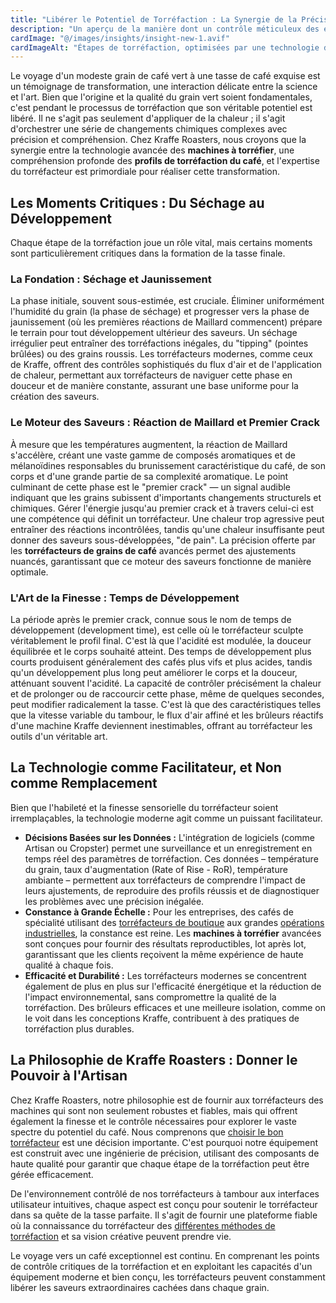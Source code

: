 ```yaml
---
title: "Libérer le Potentiel de Torréfaction : La Synergie de la Précision, de la Technologie et de l'Expertise"
description: "Un aperçu de la manière dont un contrôle méticuleux des étapes de torréfaction, soutenu par une technologie de torréfacteur avancée et une connaissance approfondie du café, transforme les grains verts en café exceptionnel."
cardImage: "@/images/insights/insight-new-1.avif"
cardImageAlt: "Étapes de torréfaction, optimisées par une technologie de torréfacteur avancée et une connaissance approfondie du café"
---
```


Le voyage d'un modeste grain de café vert à une tasse de café exquise est un témoignage de transformation, une interaction délicate entre la science et l'art. Bien que l'origine et la qualité du grain vert soient fondamentales, c'est pendant le processus de torréfaction que son véritable potentiel est libéré. Il ne s'agit pas seulement d'appliquer de la chaleur ; il s'agit d'orchestrer une série de changements chimiques complexes avec précision et compréhension. Chez Kraffe Roasters, nous croyons que la synergie entre la technologie avancée des **machines à torréfier**, une compréhension profonde des **profils de torréfaction du café**, et l'expertise du torréfacteur est primordiale pour réaliser cette transformation.

## Les Moments Critiques : Du Séchage au Développement

Chaque étape de la torréfaction joue un rôle vital, mais certains moments sont particulièrement critiques dans la formation de la tasse finale.

### La Fondation : Séchage et Jaunissement
La phase initiale, souvent sous-estimée, est cruciale. Éliminer uniformément l'humidité du grain (la phase de séchage) et progresser vers la phase de jaunissement (où les premières réactions de Maillard commencent) prépare le terrain pour tout développement ultérieur des saveurs. Un séchage irrégulier peut entraîner des torréfactions inégales, du "tipping" (pointes brûlées) ou des grains roussis. Les torréfacteurs modernes, comme ceux de Kraffe, offrent des contrôles sophistiqués du flux d'air et de l'application de chaleur, permettant aux torréfacteurs de naviguer cette phase en douceur et de manière constante, assurant une base uniforme pour la création des saveurs.

### Le Moteur des Saveurs : Réaction de Maillard et Premier Crack
À mesure que les températures augmentent, la réaction de Maillard s'accélère, créant une vaste gamme de composés aromatiques et de mélanoïdines responsables du brunissement caractéristique du café, de son corps et d'une grande partie de sa complexité aromatique. Le point culminant de cette phase est le "premier crack" — un signal audible indiquant que les grains subissent d'importants changements structurels et chimiques. Gérer l'énergie jusqu'au premier crack et à travers celui-ci est une compétence qui définit un torréfacteur. Une chaleur trop agressive peut entraîner des réactions incontrôlées, tandis qu'une chaleur insuffisante peut donner des saveurs sous-développées, "de pain". La précision offerte par les **torréfacteurs de grains de café** avancés permet des ajustements nuancés, garantissant que ce moteur des saveurs fonctionne de manière optimale.

### L'Art de la Finesse : Temps de Développement
La période après le premier crack, connue sous le nom de temps de développement (development time), est celle où le torréfacteur sculpte véritablement le profil final. C'est là que l'acidité est modulée, la douceur équilibrée et le corps souhaité atteint. Des temps de développement plus courts produisent généralement des cafés plus vifs et plus acides, tandis qu'un développement plus long peut améliorer le corps et la douceur, atténuant souvent l'acidité. La capacité de contrôler précisément la chaleur et de prolonger ou de raccourcir cette phase, même de quelques secondes, peut modifier radicalement la tasse. C'est là que des caractéristiques telles que la vitesse variable du tambour, le flux d'air affiné et les brûleurs réactifs d'une machine Kraffe deviennent inestimables, offrant au torréfacteur les outils d'un véritable art.

## La Technologie comme Facilitateur, et Non comme Remplacement

Bien que l'habileté et la finesse sensorielle du torréfacteur soient irremplaçables, la technologie moderne agit comme un puissant facilitateur.
*   **Décisions Basées sur les Données :** L'intégration de logiciels (comme Artisan ou Cropster) permet une surveillance et un enregistrement en temps réel des paramètres de torréfaction. Ces données – température du grain, taux d'augmentation (Rate of Rise - RoR), température ambiante – permettent aux torréfacteurs de comprendre l'impact de leurs ajustements, de reproduire des profils réussis et de diagnostiquer les problèmes avec une précision inégalée.
*   **Constance à Grande Échelle :** Pour les entreprises, des cafés de spécialité utilisant des [torréfacteurs de boutique](/fr/products/) aux grandes [opérations industrielles](/fr/products/), la constance est reine. Les **machines à torréfier** avancées sont conçues pour fournir des résultats reproductibles, lot après lot, garantissant que les clients reçoivent la même expérience de haute qualité à chaque fois.
*   **Efficacité et Durabilité :** Les torréfacteurs modernes se concentrent également de plus en plus sur l'efficacité énergétique et la réduction de l'impact environnemental, sans compromettre la qualité de la torréfaction. Des brûleurs efficaces et une meilleure isolation, comme on le voit dans les conceptions Kraffe, contribuent à des pratiques de torréfaction plus durables.

## La Philosophie de Kraffe Roasters : Donner le Pouvoir à l'Artisan

Chez Kraffe Roasters, notre philosophie est de fournir aux torréfacteurs des machines qui sont non seulement robustes et fiables, mais qui offrent également la finesse et le contrôle nécessaires pour explorer le vaste spectre du potentiel du café. Nous comprenons que [choisir le bon torréfacteur](/fr/blog/choisir-bon-torrefacteur-guide-entreprise/) est une décision importante. C'est pourquoi notre équipement est construit avec une ingénierie de précision, utilisant des composants de haute qualité pour garantir que chaque étape de la torréfaction peut être gérée efficacement.

De l'environnement contrôlé de nos torréfacteurs à tambour aux interfaces utilisateur intuitives, chaque aspect est conçu pour soutenir le torréfacteur dans sa quête de la tasse parfaite. Il s'agit de fournir une plateforme fiable où la connaissance du torréfacteur des [différentes méthodes de torréfaction](/fr/blog/explorer-methodes-torrefaction-cafe/) et sa vision créative peuvent prendre vie.

Le voyage vers un café exceptionnel est continu. En comprenant les points de contrôle critiques de la torréfaction et en exploitant les capacités d'un équipement moderne et bien conçu, les torréfacteurs peuvent constamment libérer les saveurs extraordinaires cachées dans chaque grain.
